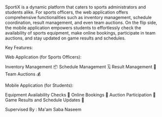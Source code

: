 SportiX is a dynamic platform that caters to sports administrators and students alike. For sports officers, the web application offers comprehensive functionalities such as inventory management, schedule coordination, result management, and even team auctions. On the flip side, the mobile application empowers students to effortlessly check the availability of sports equipment, make online bookings, participate in team auctions, and stay updated on game results and schedules.

Key Features:

Web Application (for Sports Officers):

Inventory Management 📦
Schedule Management 🗓️
Result Management 🏅
Team Auctions 💰

Mobile Application (for Students):

Equipment Availability Checks 🎾
Online Bookings 📲
Auction Participation 🤝
Game Results and Schedule Updates 📅


Supervised By : Ma'am Saba Naseem 
